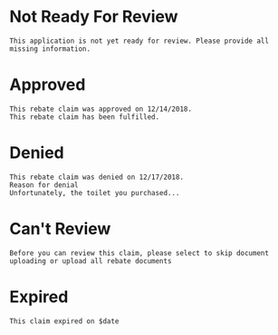 # Not Ready For Review
```
This application is not yet ready for review. Please provide all missing information.
```

# Approved
```
This rebate claim was approved on 12/14/2018.
This rebate claim has been fulfilled.
```

# Denied
```
This rebate claim was denied on 12/17/2018.
Reason for denial
Unfortunately, the toilet you purchased...
```

# Can't Review
```
Before you can review this claim, please select to skip document uploading or upload all rebate documents
```

# Expired
```
This claim expired on $date
```